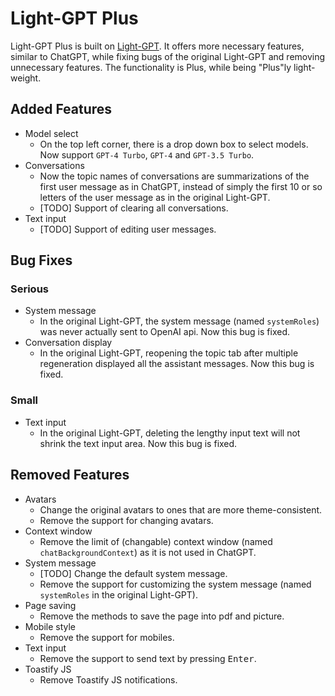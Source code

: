 # Light-GPT Plus

Light-GPT Plus is built on [Light-GPT](https://github.com/riwigefi/light-gpt).
It offers more necessary features, similar to ChatGPT, while fixing bugs of the original Light-GPT and removing unnecessary features.
The functionality is Plus, while being "Plus"ly light-weight.

## Added Features
- Model select
  - On the top left corner, there is a drop down box to select models. Now support `GPT-4 Turbo`, `GPT-4` and `GPT-3.5 Turbo`.
- Conversations
  - Now the topic names of conversations are summarizations of the first user message as in ChatGPT, instead of simply the first 10 or so letters of the user message as in the original Light-GPT.
  - [TODO] Support of clearing all conversations.
- Text input
  - [TODO] Support of editing user messages.

## Bug Fixes
### Serious
- System message
  - In the original Light-GPT, the system message (named `systemRoles`) was never actually sent to OpenAI api. Now this bug is fixed.
- Conversation display
  - In the original Light-GPT, reopening the topic tab after multiple regeneration displayed all the assistant messages. Now this bug is fixed.
### Small
- Text input
  - In the original Light-GPT, deleting the lengthy input text will not shrink the text input area. Now this bug is fixed.

## Removed Features
- Avatars
  - Change the original avatars to ones that are more theme-consistent.
  - Remove the support for changing avatars.
- Context window
  - Remove the limit of (changable) context window (named `chatBackgroundContext`) as it is not used in ChatGPT.
- System message
  - [TODO] Change the default system message.
  - Remove the support for customizing the system message (named `systemRoles` in the original Light-GPT).
- Page saving
  - Remove the methods to save the page into pdf and picture.
- Mobile style
  - Remove the support for mobiles.
- Text input
  - Remove the support to send text by pressing <kbd>Enter</kbd>.
- Toastify JS
  - Remove Toastify JS notifications.
